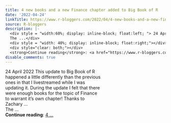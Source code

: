 ```yaml
---
title: 4 new books and a new Finance chapter added to Big Book of R
date: '2022-04-24'
linkTitle: https://www.r-bloggers.com/2022/04/4-new-books-and-a-new-finance-chapter-added-to-big-book-of-r/
source: R-bloggers
description: |-
  <div style = "width:60%; display: inline-block; float:left; "> 24 April 2022 This update to Big Book of R happened a little differently than the previous ones in that I livestreamed while I was updating it. During the update I felt that there were enough books for the topic of Finance to warrant it’s own chapter! Thanks to Zachary …<br />
  The ...</div>
  <div style = "width: 40%; display: inline-block; float:right;"></div>
  <div style="clear: both;"></div>
  <strong>Continue reading</strong>: <a href="https://www.r-bloggers.com/2022/04/4-new-books-and-a-new-finance-chapter-added-to-big-book-of-r/">4 ...
disable_comments: true
---
```

<div style = "width:60%; display: inline-block; float:left; "> 24 April 2022 This update to Big Book of R happened a little differently than the previous ones in that I livestreamed while I was updating it. During the update I felt that there were enough books for the topic of Finance to warrant it’s own chapter! Thanks to Zachary …<br />
The ...</div>
<div style = "width: 40%; display: inline-block; float:right;"></div>
<div style="clear: both;"></div>
<strong>Continue reading</strong>: <a href="https://www.r-bloggers.com/2022/04/4-new-books-and-a-new-finance-chapter-added-to-big-book-of-r/">4 ...
